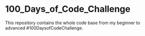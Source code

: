 # 100_Days_of_Code_Challenge
This repository contains the whole code base from my beginner to advanced #100DaysofCodeChallenge.
